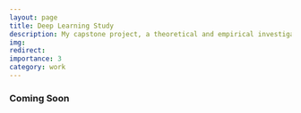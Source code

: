 ```yaml
---
layout: page
title: Deep Learning Study
description: My capstone project, a theoretical and empirical investigation into the phenomenon of overfitting in deep neural networks
img: 
redirect: 
importance: 3
category: work
---
```


### Coming Soon